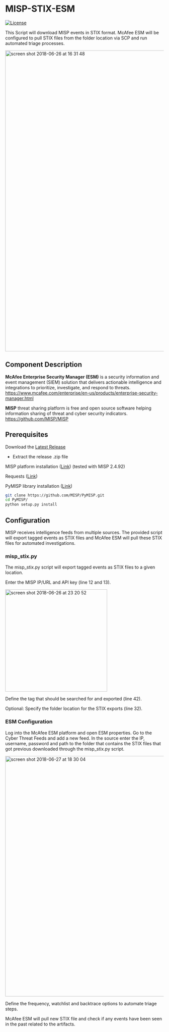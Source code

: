 # MISP-STIX-ESM
[![License](https://img.shields.io/badge/License-Apache%202.0-blue.svg)](https://opensource.org/licenses/Apache-2.0)

This Script will download MISP events in STIX format. McAfee ESM will be configured to pull STIX files from the folder location via SCP and run automated triage processes.

<img width="954" alt="screen shot 2018-06-26 at 16 31 48" src="https://user-images.githubusercontent.com/25227268/41919328-86c9e7ba-795e-11e8-80ef-7bfbe1468158.png">

## Component Description

**McAfee Enterprise Security Manager (ESM)**  is a security information and event management (SIEM) solution that delivers actionable intelligence and integrations to prioritize, investigate, and respond to threats.
https://www.mcafee.com/enterprise/en-us/products/enterprise-security-manager.html

**MISP** threat sharing platform is free and open source software helping information sharing of threat and cyber security indicators.
https://github.com/MISP/MISP

## Prerequisites

Download the [Latest Release](https://github.com/mohlcyber/MISP-STIX-ESM/releases)
   * Extract the release .zip file
   
MISP platform installation ([Link](https://github.com/MISP/MISP)) (tested with MISP 2.4.92)

Requests ([Link](http://docs.python-requests.org/en/master/user/install/#install))

PyMISP library installation ([Link](https://github.com/MISP/PyMISP))
```sh
git clone https://github.com/MISP/PyMISP.git
cd PyMISP/
python setup.py install
```
## Configuration
MISP receives intelligence feeds from multiple sources. The provided script will export tagged events as STIX files and McAfee ESM will pull these STIX files for automated investigations.

### misp_stix.py
The misp_stix.py script will export tagged events as STIX files to a given location.

Enter the MISP IP/URL and API key (line 12 and 13).

<img width="324" alt="screen shot 2018-06-26 at 23 20 52" src="https://user-images.githubusercontent.com/25227268/41940049-c5f25510-7997-11e8-8ab8-7a38f3a625ed.png">

Define the tag that should be searched for and exported (line 42).

Optional: Specify the folder location for the STIX exports (line 32).

### ESM Configuration

Log into the McAfee ESM platform and open ESM properties.
Go to the Cyber Threat Feeds and add a new feed. In the source enter the IP, username, password and path to the folder that contains the STIX files that got previous downloaded through the misp_stix.py script.

<img width="762" alt="screen shot 2018-06-27 at 18 30 04" src="https://user-images.githubusercontent.com/25227268/41986979-26067152-7a38-11e8-9e01-369e0911733e.png">

Define the frequency, watchlist and backtrace options to automate triage steps.

McAfee ESM will pull new STIX file and check if any events have been seen in the past related to the artifacts.
